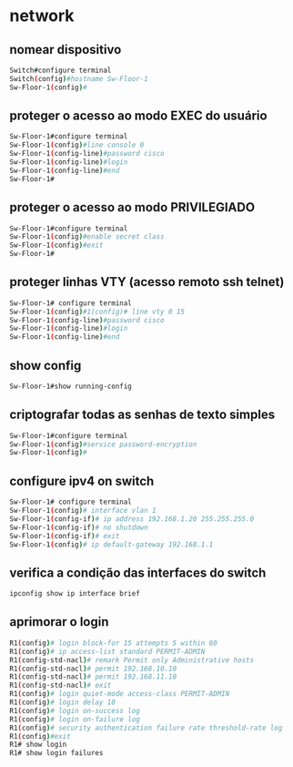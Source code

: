 # network

## nomear dispositivo
```sh
Switch#configure terminal
Switch(config)#hostname Sw-Floor-1
Sw-Floor-1(config)#
```
## proteger o acesso ao modo EXEC do usuário
```sh
Sw-Floor-1#configure terminal
Sw-Floor-1(config)#line console 0
Sw-Floor-1(config-line)#password cisco
Sw-Floor-1(config-line)#login
Sw-Floor-1(config-line)#end
Sw-Floor-1#
```

## proteger o acesso ao modo PRIVILEGIADO
```sh
Sw-Floor-1#configure terminal
Sw-Floor-1(config)#enable secret class
Sw-Floor-1(config)#exit
Sw-Floor-1#
```

## proteger linhas VTY (acesso remoto ssh telnet)
```sh
Sw-Floor-1# configure terminal
Sw-Floor-1(config)#1(config)# line vty 0 15
Sw-Floor-1(config-line)#password cisco 
Sw-Floor-1(config-line)#login 
Sw-Floor-1(config-line)#end
```
## show config
```sh
Sw-Floor-1#show running-config
```
## criptografar todas as senhas de texto simples
```sh
Sw-Floor-1#configure terminal
Sw-Floor-1(config)#service password-encryption
Sw-Floor-1(config)#
```
## configure ipv4 on switch
```sh
Sw-Floor-1# configure terminal
Sw-Floor-1(config)# interface vlan 1
Sw-Floor-1(config-if)# ip address 192.168.1.20 255.255.255.0
Sw-Floor-1(config-if)# no shutdown
Sw-Floor-1(config-if)# exit
Sw-Floor-1(config)# ip default-gateway 192.168.1.1
```

## verifica a condição das interfaces do switch
```sh
ipconfig show ip interface brief
```
## aprimorar o login
```sh
R1(config)# login block-for 15 attempts 5 within 60 
R1(config)# ip access-list standard PERMIT-ADMIN
R1(config-std-nacl)# remark Permit only Administrative hosts     
R1(config-std-nacl)# permit 192.168.10.10
R1(config-std-nacl)# permit 192.168.11.10 
R1(config-std-nacl)# exit 
R1(config)# login quiet-mode access-class PERMIT-ADMIN   
R1(config)# login delay 10  
R1(config)# login on-success log  
R1(config)# login on-failure log
R1(config)# security authentication failure rate threshold-rate log  
R1(config)#exit
R1# show login
R1# show login failures
```
